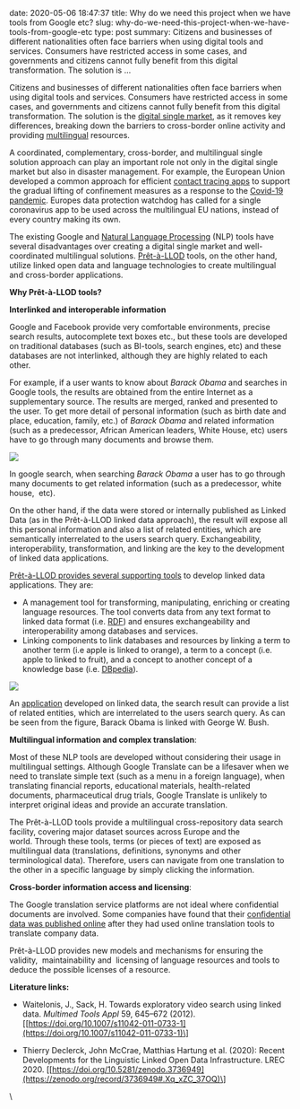 date: 2020-05-06 18:47:37
title: Why do we need this project when we have tools from Google etc?
slug: why-do-we-need-this-project-when-we-have-tools-from-google-etc
type: post
summary:  Citizens and businesses of different nationalities often face barriers when using digital tools and services. Consumers have restricted access in some cases, and governments and citizens cannot fully benefit from this digital transformation. The solution is ...

Citizens and businesses of different nationalities often face barriers
when using digital tools and services. Consumers have restricted access
in some cases, and governments and citizens cannot fully benefit from
this digital transformation. The solution is the [digital single
market](https://en.wikipedia.org/wiki/Digital_Single_Market), as it
removes key differences, breaking down the barriers to cross-border
online activity and providing
[multilingual](https://en.wikipedia.org/wiki/Multilingualism)
resources. 

A coordinated, complementary, cross-border, and multilingual single
solution approach can play an important role not only in the digital
single market but also in disaster management. For example, the European
Union developed a common approach for efficient [contact tracing
apps](https://ec.europa.eu/commission/presscorner/detail/en/ip_20_670)
to support the gradual lifting of confinement measures as a response to
the [Covid-19
pandemic](https://en.wikipedia.org/wiki/COVID-19_pandemic). Europes data
protection watchdog has called for a single coronavirus app to be used
across the multilingual EU nations, instead of every country making its
own. 

The existing Google and [Natural Language
Processing](https://en.wikipedia.org/wiki/Natural_language_processing)
(NLP) tools have several disadvantages over creating a digital single
market and well-coordinated multilingual solutions.
[Prêt-à-LLOD](https://www.pret-a-llod.eu/tools-and-services/) tools, on
the other hand, utilize linked open data and language technologies to
create multilingual and cross-border applications.

**Why Prêt-à-LLOD tools?**

**Interlinked and interoperable information**

Google and Facebook provide very comfortable environments, precise
search results, autocomplete text boxes etc., but these tools are
developed on traditional databases (such as BI-tools, search engines,
etc) and these databases are not interlinked, although they are highly
related to each other. 

For example, if a user wants to know about *Barack Obama* and searches
in Google tools, the results are obtained from the entire Internet as a
supplementary source. The results are merged, ranked and presented to
the user. To get more detail of personal information (such as birth date
and place, education, family, etc.) of *Barack Obama* and related
information (such as a predecessor, African American leaders, White
House, etc) users have to go through many documents and browse them.

![](../static/Obama-1024x551.png)

In google search, when searching *Barack Obama* a user has to go through
many documents to get related information (such as a predecessor, white
house,  etc).

On the other hand, if the data were stored or internally published as
Linked Data (as in the Prêt-à-LLOD linked data approach), the result
will expose all this personal information and also a list of related
entities, which are semantically interrelated to the users search query.
Exchangeability, interoperability, transformation, and linking are the
key to the development of linked data applications.

[Prêt-à-LLOD provides several supporting
tools](https://www.pret-a-llod.eu/software-and-resource-descriptions/)
to develop linked data applications. They are:

-   A management tool for transforming, manipulating, enriching or
    creating language resources. The tool converts data from any text
    format to linked data format (i.e. [RDF](https://www.w3.org/RDF/))
    and ensures exchangeability and interoperability among databases and
    services.
-   Linking components to link databases and resources by linking a term
    to another term (i.e apple is linked to orange), a term to a concept
    (i.e. apple to linked to fruit), and a concept to another concept of
    a knowledge base (i.e. [DBpedia](https://wiki.dbpedia.org/)).

![](../static/Obama-Bush-613x1024.png)

An [application](https://doi.org/10.1007/s11042-011-0733-1) developed on
linked data, the search result can provide a list of related entities,
which are interrelated to the users search query. As can be seen from
the figure, Barack Obama is linked with George W. Bush.

**Multilingual information and complex translation**: 

Most of these NLP tools are developed without considering their usage in
multilingual settings. Although Google Translate can be a lifesaver when
we need to translate simple text (such as a menu in a foreign language),
when translating financial reports, educational materials,
health-related documents, pharmaceutical drug trials, Google Translate
is unlikely to interpret original ideas and provide an accurate
translation. 

The Prêt-à-LLOD tools provide a multilingual cross-repository data
search facility, covering major dataset sources across Europe and the
world. Through these tools, terms (or pieces of text) are exposed as
multilingual data (translations, definitions, synonyms and other
terminological data). Therefore, users can navigate from one translation
to the other in a specific language by simply clicking the information.
 

**Cross-border information access and licensing**: 

The Google translation service platforms are not ideal where
confidential documents are involved. Some companies have found that
their [confidential data was published
online](https://qz.com/1075524/if-you-value-your-privacy-be-careful-with-online-translation-tools/)
after they had used online translation tools to translate company data. 

Prêt-à-LLOD provides new models and mechanisms for ensuring the ​
validity​, ​ maintainability and ​ licensing of language resources and
tools to deduce the possible licenses of a resource.

**Literature links:**

-   Waitelonis, J., Sack, H. Towards exploratory video search using
    linked data. *Multimed Tools Appl* 59, 645–672 (2012).
    [\[https://doi.org/10.1007/s11042-011-0733-1](https://doi.org/10.1007/s11042-011-0733-1)\]

<!-- -->

-   Thierry Declerck, John McCrae, Matthias Hartung et al. (2020):
    Recent Developments for the Linguistic Linked Open Data
    Infrastructure. LREC 2020.
    \[[https://doi.org/10.5281/zenodo.3736949](https://zenodo.org/record/3736949#.Xq_xZC_37OQ)\]

\
